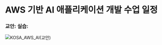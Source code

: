 # AWS 기반 AI 애플리케이션 개발 수업 일정

### 교안:     실습: 


![KOSA_AWS_AI(교안)](https://user-images.githubusercontent.com/54794815/189991971-bb82738c-fda1-4b59-b9d1-486049d6ba37.png)


